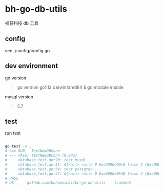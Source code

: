 # bh-go-db-utils

捕获科技 db 工具

## config

see ./config/config.go

## dev environment

go version

> go version go1.12 darwin/amd64 & go module enable

mysql version

> 5.7

## test 

run test

```bash

go test -v .
# === RUN   TestNewDBConn
# --- PASS: TestNewDBConn (0.04s)
#     database_test.go:20: test mysql ... 
#     database_test.go:31: &{<nil> <nil> 0 0xc0000e03c0 false 2 {0xc00011be00} <nil> {{0 0} {<nil>} map[] 0} 0xc0000aa370 0x16a99c0 0xc00017a500 false} 
#     database_test.go:34: test postgres ... 
#     database_test.go:47: &{<nil> <nil> 0 0xc0000e0540 false 2 {0xc00011be00} <nil> {{0 0} {<nil>} map[] 0} 0xc0000aa630 0x16a99c0 0xc00017a660 false} 
# PASS
# ok      github.com/buhuoxinxi/bh-go-db-utils    (cached)

```